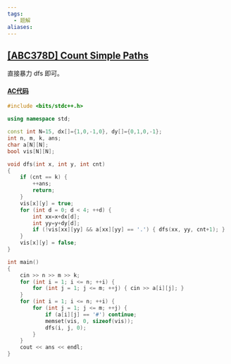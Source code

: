 ```yaml
---
tags:
  - 题解
aliases:
---
```

## [\[ABC378D\] Count Simple Paths](https://www.luogu.com.cn/problem/AT_abc378_d)

直接暴力 dfs 即可。


#### [AC代码](https://www.luogu.com.cn/record/187853340)

```cpp
#include <bits/stdc++.h>

using namespace std;

const int N=15, dx[]={1,0,-1,0}, dy[]={0,1,0,-1};
int n, m, k, ans;
char a[N][N];
bool vis[N][N];

void dfs(int x, int y, int cnt)
{
    if (cnt == k) {
        ++ans;
        return;
    }
    vis[x][y] = true;
    for (int d = 0; d < 4; ++d) {
        int xx=x+dx[d];
        int yy=y+dy[d];
        if (!vis[xx][yy] && a[xx][yy] == '.') { dfs(xx, yy, cnt+1); }
    }
    vis[x][y] = false;
}

int main()
{
    cin >> n >> m >> k;
    for (int i = 1; i <= n; ++i) {
        for (int j = 1; j <= m; ++j) { cin >> a[i][j]; }
    }
    for (int i = 1; i <= n; ++i) {
        for (int j = 1; j <= m; ++j) {
            if (a[i][j] == '#') continue; 
            memset(vis, 0, sizeof(vis));
            dfs(i, j, 0);
        }
    }
    cout << ans << endl;
}
```
